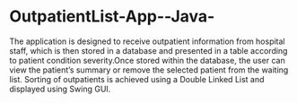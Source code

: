 # OutpatientList-App--Java-

The application is designed to receive outpatient information from hospital staff, which is then stored in a database and presented
in a table according to patient condition severity.Once stored within the database, the user can view the patient’s summary
or remove the selected patient from the waiting list. Sorting of outpatients is achieved using a Double Linked List and displayed
using Swing GUI.
